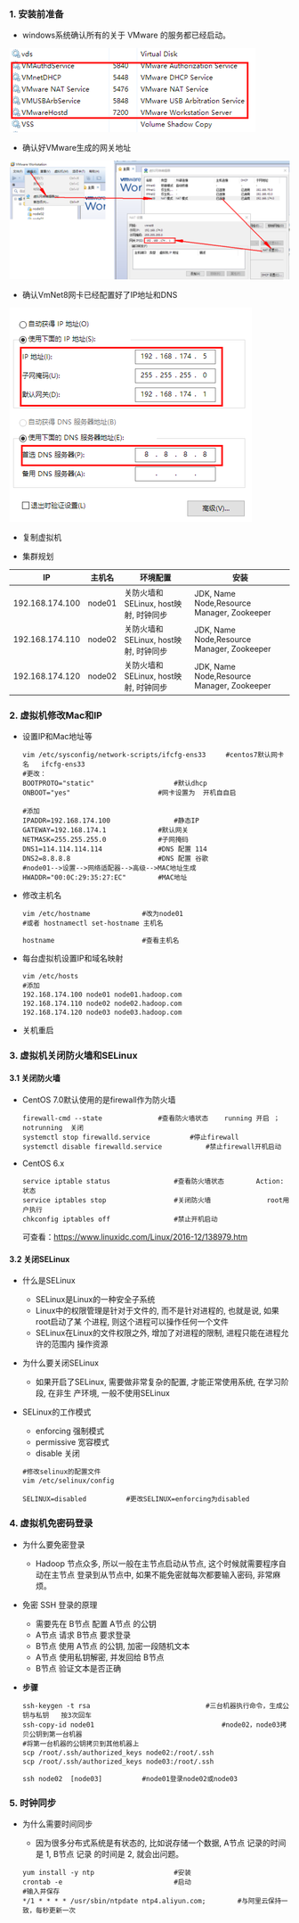 ### **1. 安装前准备**

-  windows系统确认所有的关于 VMware 的服务都已经启动。

![img](assets/2-1.png)

- 确认好VMware生成的网关地址

![img](assets/2-2.png)

- 确认VmNet8网卡已经配置好了IP地址和DNS

![img](assets/2-3.png)

- 复制虚拟机

- 集群规划

| IP              | 主机名 | 环境配置                              | 安装                                       |
| --------------- | ------ | ------------------------------------- | ------------------------------------------ |
| 192.168.174.100 | node01 | 关防火墙和SELinux, host映射, 时钟同步 | JDK, Name Node,Resource Manager, Zookeeper |
| 192.168.174.110 | node02 | 关防火墙和SELinux, host映射, 时钟同步 | JDK, Name Node,Resource Manager, Zookeeper |
| 192.168.174.120 | node02 | 关防火墙和SELinux, host映射, 时钟同步 | JDK, Name Node,Resource Manager, Zookeeper |

### **2. 虚拟机修改Mac和IP**

- 设置IP和Mac地址等

  ```shell
  vim /etc/sysconfig/network-scripts/ifcfg-ens33     #centos7默认网卡名   ifcfg-ens33
  #更改：
  BOOTPROTO="static"					#默认dhcp 
  ONBOOT="yes"						#网卡设置为  开机自自启
  
  #添加
  IPADDR=192.168.174.100				#静态IP 
  GATEWAY=192.168.174.1				#默认网关 
  NETMASK=255.255.255.0				#子网掩码  
  DNS1=114.114.114.114				#DNS 配置 114
  DNS2=8.8.8.8						#DNS 配置	谷歌
  #node01-->设置-->网络适配器-->高级-->MAC地址生成
  HWADDR="00:0C:29:35:27:EC"		#MAC地址	
  
  ```

- 修改主机名

  ```shell
  vim /etc/hostname				#改为node01
  #或者 hostnamectl set-hostname 主机名	
  ```

  ```shell
  hostname						#查看主机名
  ```

- 每台虚拟机设置IP和域名映射

  ```shell
  vim /etc/hosts
  #添加
  192.168.174.100 node01 node01.hadoop.com
  192.168.174.110 node02 node02.hadoop.com
  192.168.174.120 node03 node03.hadoop.com
  ```

- 关机重启

### **3. 虚拟机关闭防火墙和SELinux**

#### 3.1 关闭防火墙

- CentOS 7.0默认使用的是firewall作为防火墙

  ```shell
  firewall-cmd --state				#查看防火墙状态	running 开启 ； notrunning  关闭
  systemctl stop firewalld.service			#停止firewall
  systemctl disable firewalld.service			#禁止firewall开机启动
  ```

- CentOS 6.x

  ```shell
  service iptable status				#查看防火墙状态		Action:状态
  service iptables stop 				#关闭防火墙				root用户执行
  chkconfig iptables off 				#禁止开机启动
  ```

  可查看：https://www.linuxidc.com/Linux/2016-12/138979.htm

#### 3.2 关闭SELinux

- 什么是SELinux
  - SELinux是Linux的一种安全子系统
  - Linux中的权限管理是针对于文件的, 而不是针对进程的, 也就是说, 如果root启动了某
    个进程, 则这个进程可以操作任何一个文件
  - SELinux在Linux的文件权限之外, 增加了对进程的限制, 进程只能在进程允许的范围内
    操作资源

- 为什么要关闭SELinux
  - 如果开启了SELinux, 需要做非常复杂的配置, 才能正常使用系统, 在学习阶段, 在非生
    产环境, 一般不使用SELinux
  
- SELinux的工作模式
  - enforcing 强制模式
  - permissive 宽容模式
  - disable 关闭
  
  ```shell
  #修改selinux的配置文件
  vim /etc/selinux/config
  
  SELINUX=disabled			#更改SELINUX=enforcing为disabled
  ```

### **4. 虚拟机免密码登录**

- 为什么要免密登录

  - Hadoop 节点众多, 所以一般在主节点启动从节点, 这个时候就需要程序自动在主节点
    登录到从节点中, 如果不能免密就每次都要输入密码, 非常麻烦。

- 免密 SSH 登录的原理

  - 需要先在 B节点 配置 A节点 的公钥
  - A节点 请求 B节点 要求登录
  - B节点 使用 A节点 的公钥, 加密一段随机文本
  - A节点 使用私钥解密, 并发回给 B节点
  - B节点 验证文本是否正确

- **步骤**

  ```shell
  ssh-keygen -t rsa								#三台机器执行命令，生成公钥与私钥	按3次回车
  ssh-copy-id node01								#node02，node03拷贝公钥到第一台机器
  #将第一台机器的公钥拷贝到其他机器上
  scp /root/.ssh/authorized_keys node02:/root/.ssh			
  scp /root/.ssh/authorized_keys node03:/root/.ssh
  ```

  ```shell
  ssh node02  [node03]			#node01登录node02或node03
  ```


### **5. 时钟同步**

- 为什么需要时间同步

  - 因为很多分布式系统是有状态的, 比如说存储一个数据, A节点 记录的时间是 1, B节点 记录
    的时间是 2, 就会出问题。

  ```shell
  yum install -y ntp					#安装
  crontab -e							#启动
  #输入并保存
  */1 * * * * /usr/sbin/ntpdate ntp4.aliyun.com;		#与阿里云保持一致，每秒更新一次
  ```

  
